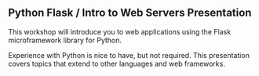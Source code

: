 ## Python Flask / Intro to Web Servers Presentation

This workshop will introduce you to web applications using the Flask microframework library for Python.

Experience with Python is nice to have, but not required. This presentation covers topics that extend to other
languages and web frameworks.

